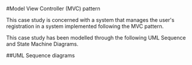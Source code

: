 #Model View Controller (MVC) pattern

This case study is concerned with a system that manages the user's registration in a system implemented following the MVC pattern.

This case study has been modelled through the following UML Sequence and State Machine Diagrams.

##UML Sequence diagrams



